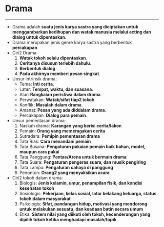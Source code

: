 # Drama
---

- Drama adalah **suatu jenis karya sastra yang diciptakan untuk menggambarkan kedihupan dan watak manusia melalui acting dan dialog untuk dipentaskan**.
- Drama merupakan jenis genre karya sastra yang berbentuk **percakapan**.
- Ciri2 Drama:
  1. **Watak tokoh selalu dipentaskan**.
  2. **Ceritanya disusun terlebih dahulu**.
  3. **Berbentuk dialog**.
  4. **Pada akhirnya memberi pesan singkat**.
- Unsur intrinsik drama:
  - Tema: **Inti cerita**.
  - Latar: **Tempat, waktu, dan suasana**.
  - Alur: **Rangkaian peristiwa dalam drama**.
  - Perwatakan: **Watak/sifat tiap2 tokoh**.
  - Konflik: **Masalah dalam drama**.
  - Amanat: **Pesan yang ada diddalam drama**.
  - Percakapan: **Dialog para pemain**.
- Unsur pementasan drama:
  1. Naskah drama: **Karangan yang berisi cerita/lakon**
  2. Pemain: **Orang yang memeragakan cerita**
  3. Sutradara: **Pemipin pementasan drama**
  4. Tata Rias: **Cara menandani pemain**
  5. Tata Busana: **Pengaturan pakaian pemain baik bahan, model, maupun cara pakai**
  6. Tata Panggung: **Pentas/Arena untuk bermain drama**
  7. Tata Suara: **Pengaturan pengeras suara, dan musik pengiring**
  8. Tata Lampu: **Pengaturan cahaya di panggung**
  9. Penonton: **Orang2 yang menyaksikan acara**
- Ciri2 tokoh dalam drama:
  1. Biologis: **Jenis kelamin, umur, penampilan fisik, dan kondisi kesehatan tokoh**
  2. Sosiologis: **Pekerjaan, kelas sosial, latar belakang keluarga, status tokoh dalam masyarakat**
  3. Psikologis: **Sifat, pandangan hidup, motivasi yang mendorong untuk melakukan sesuatu, dan keadaan batin secara umum**
  4. Etika: **Sistem nilai yang diikuti oleh tokoh, kecenderungan yang dipilih tokoh ketika menghadapi masalah/topik**